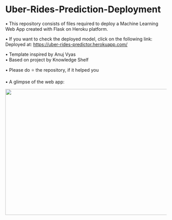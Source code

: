 # Uber-Rides-Prediction-Deployment

• This repository consists of files required to deploy a Machine Learning Web App created with Flask on Heroku platform.

• If you want to check the deployed model, click on the following link: <br>
  Deployed at: https://uber-rides-predictor.herokuapp.com/
  
• Template inspired by Anuj Vyas <br>
• Based on project by Knowledge Shelf

  
• Please do ⭐ the repository, if it helped you

• A glimpse of the web app: <br>

<img src="/demo3.gif" width="898" height="394.27"/>

